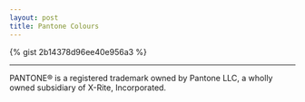 ```yaml
---
layout: post 
title: Pantone Colours
---
```

{% gist 2b14378d96ee40e956a3 %}
<hr>
PANTONE® is a registered trademark owned by Pantone LLC, a wholly owned subsidiary of X-Rite, Incorporated.
